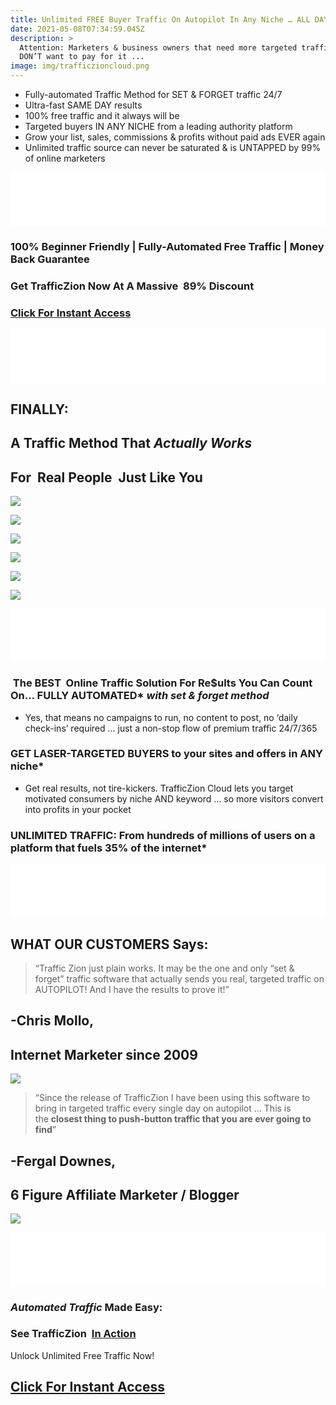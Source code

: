 ```yaml
---
title: Unlimited FREE Buyer Traffic On Autopilot In Any Niche … ALL DAY EVERY DAY!
date: 2021-05-08T07:34:59.045Z
description: >
  Attention: Marketers & business owners that need more targeted traffic but
  DON’T want to pay for it ...
image: img/trafficzioncloud.png
---
```

* Fully-automated Traffic Method for SET & FORGET traffic 24/7
* Ultra-fast SAME DAY results
* 100% free traffic and it always will be
* Targeted buyers IN ANY NICHE from a leading authority platform
* Grow your list, sales, commissions & profits without paid ads EVER again
* Unlimited traffic source can never be saturated & is UNTAPPED by 99% of online marketers

<!--StartFragment-->

![Remove Background from Image – remove.bg](data:image/png;base64,iVBORw0KGgoAAAANSUhEUgAAAiAAAABdCAMAAACrdC0YAAAAA1BMVEX///+nxBvIAAAASElEQVR4nO3BMQEAAADCoPVPbQwfoAAAAAAAAAAAAAAAAAAAAAAAAAAAAAAAAAAAAAAAAAAAAAAAAAAAAAAAAAAAAAAAAAAOBsX9AAHQVtq0AAAAAElFTkSuQmCC)

<!--EndFragment-->

### 100% Beginner Friendly | Fully-Automated Free Traffic | Money Back Guarantee

### **Get TrafficZion Now At A Massive  89% Discount** 

### [Click For Instant Access](https://bit.ly/3bbxQO0)

![Remove Background from Image – remove.bg](data:image/png;base64,iVBORw0KGgoAAAANSUhEUgAAAiAAAABdCAMAAACrdC0YAAAAA1BMVEX///+nxBvIAAAASElEQVR4nO3BMQEAAADCoPVPbQwfoAAAAAAAAAAAAAAAAAAAAAAAAAAAAAAAAAAAAAAAAAAAAAAAAAAAAAAAAAAAAAAAAAAOBsX9AAHQVtq0AAAAAElFTkSuQmCC)

## FINALLY:

## A Traffic Method That *Actually Works*

## For  Real People  Just Like You

![](https://assets.grooveapps.com/images/5e8c8b3729cb120ca2cf801a/1604049194_1.png)

![](https://assets.grooveapps.com/images/5e8c8b3729cb120ca2cf801a/1604049286_2.png)

![](https://assets.grooveapps.com/images/5e8c8b3729cb120ca2cf801a/1604049350_3.png)

![](https://assets.grooveapps.com/images/5e8c8b3729cb120ca2cf801a/1604333635_vd3wfvvsr4xlcfpvyk9z.png)

![](https://assets.grooveapps.com/images/5e8c8b3729cb120ca2cf801a/1604333586_oezhlrc4waw5vtxkmxwp.png)

![](https://assets.grooveapps.com/images/5e8c8b3729cb120ca2cf801a/1604333665_a6hmd6j4ndechkuki7g6.png)

[](<>)

<!--EndFragment-->

<!--StartFragment-->

![Remove Background from Image – remove.bg](data:image/png;base64,iVBORw0KGgoAAAANSUhEUgAAAiAAAABdCAMAAACrdC0YAAAAA1BMVEX///+nxBvIAAAASElEQVR4nO3BMQEAAADCoPVPbQwfoAAAAAAAAAAAAAAAAAAAAAAAAAAAAAAAAAAAAAAAAAAAAAAAAAAAAAAAAAAAAAAAAAAOBsX9AAHQVtq0AAAAAElFTkSuQmCC)

<!--EndFragment-->

<!--StartFragment-->

###  The BEST  Online Traffic Solution For Re$ults You Can Count On... FULLY AUTOMATED* *with set & forget method*

* Yes, that means no campaigns to run, no content to post, no ‘daily check-ins’ required … just a non-stop flow of premium traffic 24/7/365

### **GET LASER-TARGETED BUYERS** to your sites and offers in ANY niche*

* Get real results, not tire-kickers. TrafficZion Cloud lets you target motivated consumers by niche AND keyword … so more visitors convert into profits in your pocket

### **UNLIMITED TRAFFIC:** From hundreds of millions of users on a platform that fuels 35% of the internet*

[](<>)

<!--EndFragment-->

<!--StartFragment--<!--StartFragment-->

![Remove Background from Image – remove.bg](data:image/png;base64,iVBORw0KGgoAAAANSUhEUgAAAiAAAABdCAMAAACrdC0YAAAAA1BMVEX///+nxBvIAAAASElEQVR4nO3BMQEAAADCoPVPbQwfoAAAAAAAAAAAAAAAAAAAAAAAAAAAAAAAAAAAAAAAAAAAAAAAAAAAAAAAAAAAAAAAAAAOBsX9AAHQVtq0AAAAAElFTkSuQmCC)

<!--EndFragment-->

## WHAT OUR CUSTOMERS Says:

> “Traffic Zion just plain works. It may be the one and only “set & forget” traffic software that actually sends you real, targeted traffic on AUTOPILOT! And I have the results to prove it!”

## \-Chris Mollo,

## Internet Marketer since 2009

![](https://assets.grooveapps.com/images/5e8c8b3729cb120ca2cf801a/1604052113_chris.png)

> “Since the release of TrafficZion I have been using this software to bring in targeted traffic every single day on autopilot … This is the **closest thing to push-button traffic that you are ever going to find**”

## \-Fergal Downes,

## 6 Figure Affiliate Marketer / Blogger

![](https://assets.grooveapps.com/images/5e8c8b3729cb120ca2cf801a/1604052401_fergal.png)

[](<>)

<!--EndFragment-->

<!--StartFragment-->

![Remove Background from Image – remove.bg](data:image/png;base64,iVBORw0KGgoAAAANSUhEUgAAAiAAAABdCAMAAACrdC0YAAAAA1BMVEX///+nxBvIAAAASElEQVR4nO3BMQEAAADCoPVPbQwfoAAAAAAAAAAAAAAAAAAAAAAAAAAAAAAAAAAAAAAAAAAAAAAAAAAAAAAAAAAAAAAAAAAOBsX9AAHQVtq0AAAAAElFTkSuQmCC)

<!--EndFragment--><!--StartFragment-->

### *Automated Traffic* Made Easy:

### See TrafficZion  [In Action](https://bit.ly/3bbxQO0)

Unlock Unlimited Free Traffic Now!

## [Click For Instant Access](https://bit.ly/3bbxQO0)

[](<>)

<!--EndFragment-->